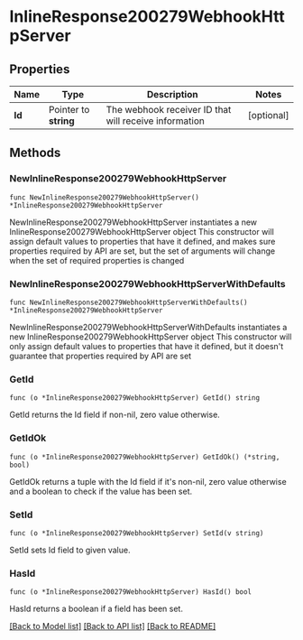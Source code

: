 # InlineResponse200279WebhookHttpServer

## Properties

Name | Type | Description | Notes
------------ | ------------- | ------------- | -------------
**Id** | Pointer to **string** | The webhook receiver ID that will receive information | [optional] 

## Methods

### NewInlineResponse200279WebhookHttpServer

`func NewInlineResponse200279WebhookHttpServer() *InlineResponse200279WebhookHttpServer`

NewInlineResponse200279WebhookHttpServer instantiates a new InlineResponse200279WebhookHttpServer object
This constructor will assign default values to properties that have it defined,
and makes sure properties required by API are set, but the set of arguments
will change when the set of required properties is changed

### NewInlineResponse200279WebhookHttpServerWithDefaults

`func NewInlineResponse200279WebhookHttpServerWithDefaults() *InlineResponse200279WebhookHttpServer`

NewInlineResponse200279WebhookHttpServerWithDefaults instantiates a new InlineResponse200279WebhookHttpServer object
This constructor will only assign default values to properties that have it defined,
but it doesn't guarantee that properties required by API are set

### GetId

`func (o *InlineResponse200279WebhookHttpServer) GetId() string`

GetId returns the Id field if non-nil, zero value otherwise.

### GetIdOk

`func (o *InlineResponse200279WebhookHttpServer) GetIdOk() (*string, bool)`

GetIdOk returns a tuple with the Id field if it's non-nil, zero value otherwise
and a boolean to check if the value has been set.

### SetId

`func (o *InlineResponse200279WebhookHttpServer) SetId(v string)`

SetId sets Id field to given value.

### HasId

`func (o *InlineResponse200279WebhookHttpServer) HasId() bool`

HasId returns a boolean if a field has been set.


[[Back to Model list]](../README.md#documentation-for-models) [[Back to API list]](../README.md#documentation-for-api-endpoints) [[Back to README]](../README.md)


